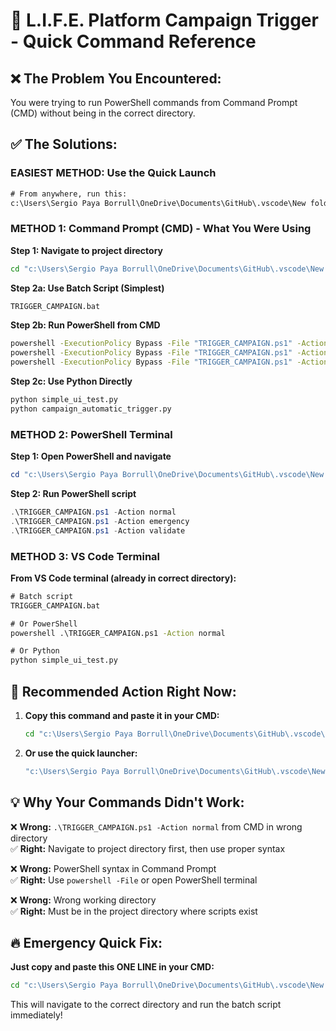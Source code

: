 # 🚀 L.I.F.E. Platform Campaign Trigger - Quick Command Reference

## ❌ **The Problem You Encountered:**
You were trying to run PowerShell commands from Command Prompt (CMD) without being in the correct directory.

## ✅ **The Solutions:**

### **EASIEST METHOD: Use the Quick Launch**
```cmd
# From anywhere, run this:
c:\Users\Sergio Paya Borrull\OneDrive\Documents\GitHub\.vscode\New folder\SergiLIFE-life-azure-system\SergiLIFE-life-azure-system\QUICK_LAUNCH.bat
```

### **METHOD 1: Command Prompt (CMD) - What You Were Using**

**Step 1: Navigate to project directory**
```cmd
cd "c:\Users\Sergio Paya Borrull\OneDrive\Documents\GitHub\.vscode\New folder\SergiLIFE-life-azure-system\SergiLIFE-life-azure-system"
```

**Step 2a: Use Batch Script (Simplest)**
```cmd
TRIGGER_CAMPAIGN.bat
```

**Step 2b: Run PowerShell from CMD**
```cmd
powershell -ExecutionPolicy Bypass -File "TRIGGER_CAMPAIGN.ps1" -Action normal
powershell -ExecutionPolicy Bypass -File "TRIGGER_CAMPAIGN.ps1" -Action emergency  
powershell -ExecutionPolicy Bypass -File "TRIGGER_CAMPAIGN.ps1" -Action validate
```

**Step 2c: Use Python Directly**
```cmd
python simple_ui_test.py
python campaign_automatic_trigger.py
```

### **METHOD 2: PowerShell Terminal**

**Step 1: Open PowerShell and navigate**
```powershell
cd "c:\Users\Sergio Paya Borrull\OneDrive\Documents\GitHub\.vscode\New folder\SergiLIFE-life-azure-system\SergiLIFE-life-azure-system"
```

**Step 2: Run PowerShell script**
```powershell
.\TRIGGER_CAMPAIGN.ps1 -Action normal
.\TRIGGER_CAMPAIGN.ps1 -Action emergency
.\TRIGGER_CAMPAIGN.ps1 -Action validate
```

### **METHOD 3: VS Code Terminal**

**From VS Code terminal (already in correct directory):**
```cmd
# Batch script
TRIGGER_CAMPAIGN.bat

# Or PowerShell
powershell .\TRIGGER_CAMPAIGN.ps1 -Action normal

# Or Python
python simple_ui_test.py
```

## 🎯 **Recommended Action Right Now:**

1. **Copy this command and paste it in your CMD:**
   ```cmd
   cd "c:\Users\Sergio Paya Borrull\OneDrive\Documents\GitHub\.vscode\New folder\SergiLIFE-life-azure-system\SergiLIFE-life-azure-system" && TRIGGER_CAMPAIGN.bat
   ```

2. **Or use the quick launcher:**
   ```cmd
   "c:\Users\Sergio Paya Borrull\OneDrive\Documents\GitHub\.vscode\New folder\SergiLIFE-life-azure-system\SergiLIFE-life-azure-system\QUICK_LAUNCH.bat"
   ```

## 💡 **Why Your Commands Didn't Work:**

❌ **Wrong:** `.\TRIGGER_CAMPAIGN.ps1 -Action normal` from CMD in wrong directory  
✅ **Right:** Navigate to project directory first, then use proper syntax

❌ **Wrong:** PowerShell syntax in Command Prompt  
✅ **Right:** Use `powershell -File` or open PowerShell terminal

❌ **Wrong:** Wrong working directory  
✅ **Right:** Must be in the project directory where scripts exist

## 🔥 **Emergency Quick Fix:**

**Just copy and paste this ONE LINE in your CMD:**
```cmd
cd "c:\Users\Sergio Paya Borrull\OneDrive\Documents\GitHub\.vscode\New folder\SergiLIFE-life-azure-system\SergiLIFE-life-azure-system" && TRIGGER_CAMPAIGN.bat
```

This will navigate to the correct directory and run the batch script immediately!